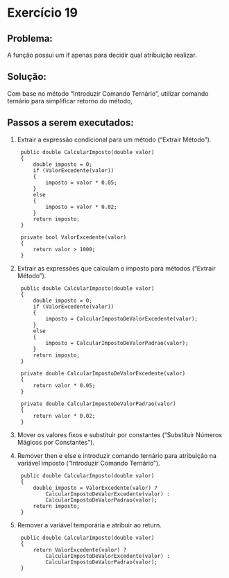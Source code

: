 # **Exercício 19**
## Problema:
A função possui um if apenas para decidir qual atribuição realizar.

## Solução:
Com base no método “Introduzir Comando Ternário”, utilizar comando ternário para simplificar retorno do método, 

## Passos a serem executados:
1) Extrair a expressão condicional para um método (“Extrair Método”).

        public double CalcularImposto(double valor)
        {
            double imposto = 0;            
            if (ValorExcedente(valor))
            {
                imposto = valor * 0.05;
            }
            else
            {
                imposto = valor * 0.02;
            }
            return imposto;
        }

        private bool ValorExcedente(valor)
        {
            return valor > 1000;
        }

2) Extrair as expressões que calculam o imposto para métodos (“Extrair Método”).

        public double CalcularImposto(double valor)
        {
            double imposto = 0;            
            if (ValorExcedente(valor))
            {
                imposto = CalcularImpostoDeValorExcedente(valor);
            }
            else
            {
                imposto = CalcularImpostoDeValorPadrao(valor);
            }
            return imposto;
        }

        private double CalcularImpostoDeValorExcedente(valor)
        {
            return valor * 0.05;
        }

        private double CalcularImpostoDeValorPadrao(valor)
        {
            return valor * 0.02;
        }

3) Mover os valores fixos e substituir por constantes (“Substituir Números Mágicos por Constantes”).

4) Remover then e else e introduzir comando ternário para atribuição na variável imposto (“Introduzir Comando Ternário”).

        public double CalcularImposto(double valor)
        {
            double imposto = ValorExcedente(valor) ?
                CalcularImpostoDeValorExcedente(valor) :
                CalcularImpostoDeValorPadrao(valor);            
            return imposto;
        }

5) Remover a variável temporária e atribuir ao return.

        public double CalcularImposto(double valor)
        {
            return ValorExcedente(valor) ?
                CalcularImpostoDeValorExcedente(valor) :
                CalcularImpostoDeValorPadrao(valor);
        }